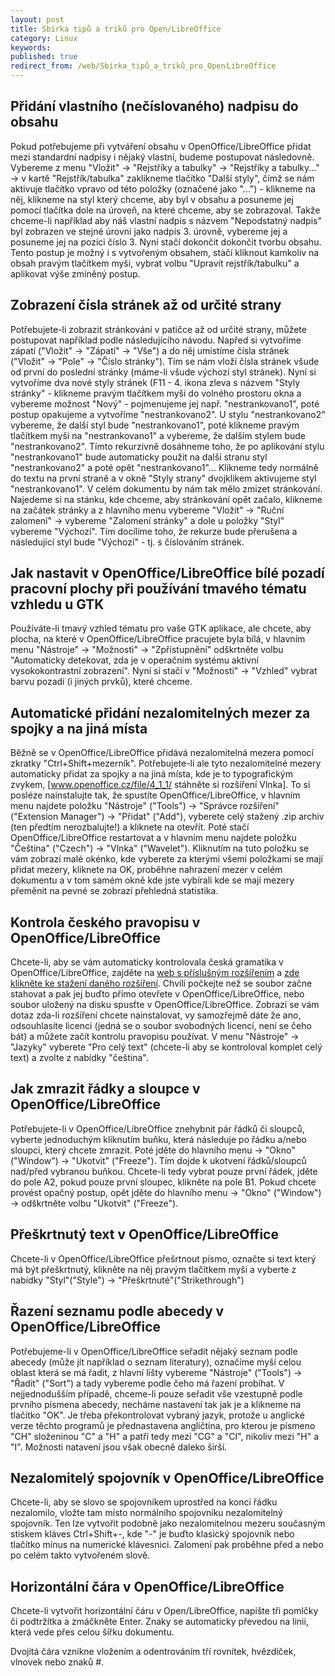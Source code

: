 ```yaml
---
layout: post
title: Sbírka tipů a triků pro Open/LibreOffice
category: Linux
keywords:
published: true
redirect_from: /web/Sbírka_tipů_a_triků_pro_Open⁄LibreOffice
---
```


## Přidání vlastního (nečíslovaného) nadpisu do obsahu

Pokud potřebujeme při vytváření obsahu v OpenOffice/LibreOffice přidat mezi standardní nadpisy i nějaký vlastní, budeme postupovat následovně. Vybereme z menu "Vložit" -> "Rejstříky a tabulky" -> "Rejstříky a tabulky..." -> v kartě "Rejstřík/tabulka" zaklikneme tlačítko "Další styly", čímž se nám aktivuje tlačítko vpravo od této položky (označené jako "...") - klikneme na něj, klikneme na styl který chceme, aby byl v obsahu a posuneme jej pomocí tlačítka dole na úroveň, na které chceme, aby se zobrazoval. Takže chceme-li například aby náš vlastní nadpis s názvem "Nepodstatný nadpis" byl zobrazen ve stejné úrovni jako nadpis 3. úrovně, vybereme jej a posuneme jej na pozici číslo 3. Nyní stačí dokončit dokončit tvorbu obsahu. Tento postup je možný i s vytvořeným obsahem, stačí kliknout kamkoliv na obsah pravým tlačítkem myši, vybrat volbu "Upravit rejstřík/tabulku" a aplikovat výše zmíněný postup.
## Zobrazení čísla stránek až od určité strany

Potřebujete-li zobrazit stránkování v patičce až od určité strany, můžete postupovat například podle následujícího návodu. Napřed si vytvoříme zápatí ("Vložit" -> "Zápatí" -> "Vše") a do něj umístíme čísla stránek ("Vložit" -> "Pole" -> "Číslo stránky"). Tím se nám vloží čísla stránek všude od první do poslední stránky (máme-li všude výchozí styl stránek). Nyní si vytvoříme dva nové styly stránek (F11 - 4. ikona zleva s názvem "Styly stránky" - klikneme pravým tlačítkem myši do volného prostoru okna a vybereme možnost "Nový" - pojmenujeme jej např. "nestrankovano1", poté postup opakujeme a vytvoříme "nestrankovano2". U stylu "nestrankovano2" vybereme, že další styl bude "nestrankovano1", poté klikneme pravým tlačítkem myši na "nestrankovano1" a vybereme, že dalším stylem bude "nestrankovano2". Tímto rekurzivně dosáhneme toho, že po aplikování stylu "nestrankovano1" bude automaticky použit na další stranu styl "nestrankovano2" a poté opět "nestrankovano1"... Klikneme tedy normálně do textu na první straně a v okně "Styly strany" dvojklikem aktivujeme styl "nestrankovano1". V celém dokumentu by nám tak mělo zmizet stránkování. Najedeme si na stánku, kde chceme, aby stránkování opět začalo, klikneme na začátek stránky a z hlavního menu vybereme "Vložit" -> "Ruční zalomení" -> vybereme "Zalomení stránky" a dole u položky "Styl" vybereme "Výchozí". Tím docílíme toho, že rekurze bude přerušena a následující styl bude "Výchozí" - tj. s číslováním stránek.
## Jak nastavit v OpenOffice/LibreOffice bílé pozadí pracovní plochy při používání tmavého tématu vzhledu u GTK

Používáte-li tmavý vzhled tématu pro vaše GTK aplikace, ale chcete, aby plocha, na které v OpenOffice/LibreOffice pracujete byla bílá, v hlavním menu "Nástroje" -> "Možnosti" -> "Zpřístupnění" odškrtněte volbu "Automaticky detekovat, zda je v operačním systému aktivní vysokokontrastní zobrazení". Nyní si stačí v "Možnosti" -> "Vzhled" vybrat barvu pozadí (i jiných prvků), které chceme.
## Automatické přidání nezalomitelných mezer za spojky a na jiná místa

Běžně se v OpenOffice/LibreOffice přidává nezalomitelná mezera pomocí zkratky "Ctrl+Shift+mezerník". Potřebujete-li ale tyto nezalomitelné mezery automaticky přidat za spojky a na jiná místa, kde je to typografickým zvykem, [www.openoffice.cz/file/4_1_1/ stáhněte si rozšíření Vlnka]. To si posléze nainstalujte tak, že spustíte OpenOffice/LibreOffice, v hlavním menu najdete položku "Nástroje" ("Tools") -> "Správce rozšíření" ("Extension Manager") -> "Přidat" ("Add"), vyberete celý stažený .zip archiv (ten předtím nerozbalujte!) a kliknete na otevřít. Poté stačí OpenOffice/LibreOffice restartovat a v hlavním menu najdete položku "Čeština" ("Czech") -> "Vlnka" ("Wavelet"). Kliknutím na tuto položku se vám zobrazí malé okénko, kde vyberete za kterými všemi položkami se mají přidat mezery, kliknete na OK, proběhne nahrazení mezer v celém dokumentu a v tom samém okně kde jste vybírali kde se mají mezery přeměnit na pevné se zobrazí přehledná statistika.
## Kontrola českého pravopisu v OpenOffice/LibreOffice

Chcete-li, aby se vám automaticky kontrolovala česká gramatika v OpenOffice/LibreOffice, zajděte na [web s příslušným rozšířením](https://extensions.openoffice.org/en/project/dict-cs) a [zde klikněte ke stažení daného rozšíření](http://sourceforge.net/projects/aoo-extensions/files/1078/0/dict-cs-2.0.oxt/download). Chvíli počkejte než se soubor začne stahovat a pak jej buďto přímo otevřete v OpenOffice/LibreOffice, nebo soubor uložený na disku spusťte v OpenOffice/LibreOffice. Zobrazí se vám dotaz zda-li rozšíření chcete nainstalovat, vy samozřejmě dáte že ano, odsouhlasíte licenci (jedná se o soubor svobodných licencí, není se čeho bát) a můžete začít kontrolu pravopisu používat. V menu "Nástroje" -> "Jazyky" vyberete "Pro celý text" (chcete-li aby se kontroloval komplet celý text) a zvolte z nabídky "čeština".
## Jak zmrazit řádky a sloupce v OpenOffice/LibreOffice

Potřebujete-li v OpenOffice/LibreOffice znehybnit pár řádků či sloupců, vyberte jednoduchým kliknutím buňku, která následuje po řádku a/nebo sloupci, který chcete zmrazit. Poté jděte do hlavního menu -> "Okno" ("Window") -> "Ukotvit" ("Freeze"). Tím dojde k ukotvení řádků/sloupců nad/před vybranou buňkou. Chcete-li tedy vybrat pouze první řádek, jděte do pole A2, pokud pouze první sloupec, klikněte na pole B1. Pokud chcete provést opačný postup, opět jděte do hlavního menu -> "Okno" ("Window") -> odškrtněte volbu "Ukotvit" ("Freeze").
## Přeškrtnutý text v OpenOffice/LibreOffice

Chcete-li v OpenOffice/LibreOffice přešrtnout písmo, označte si text který má být přeškrtnutý, klikněte na něj pravým tlačítkem myši a vyberte z nabídky "Styl"("Style") -> "Přeškrtnuté"("Strikethrough")
## Řazení seznamu podle abecedy v OpenOffice/LibreOffice

Potřebujeme-li v OpenOffice/LibreOffice seřadit nějaký seznam podle abecedy (může jít například o seznam literatury), označíme myší celou oblast která se má řadit, z hlavní lišty vybereme "Nástroje" ("Tools") -> "Řadit" ("Sort") a tady vybereme podle čeho má řazení probíhat. V nejjednodušším případě, chceme-li pouze seřadit vše vzestupně podle prvního písmena abecedy, necháme nastavení tak jak je a klikneme na tlačítko "OK". Je třeba překontrolovat vybraný jazyk, protože u anglické verze těchto programů je přednastavena angličtina, pro kterou je písmeno "CH" složeninou "C" a "H" a patří tedy mezi "CG" a "CI", nikoliv mezi "H" a "I". Možnosti natavení jsou však obecně daleko širší.
## Nezalomitelý spojovník v OpenOffice/LibreOffice

Chcete-li, aby se slovo se spojovníkem uprostřed na konci řádku nezalomilo, vložte tam místo normálního spojovníku nezalomitelný spojovník. Ten lze vytvořit podobně jako nezalomitelnou mezeru současným stiskem kláves Ctrl+Shift+-, kde "-" je buďto klasický spojovník nebo tlačítko mínus na numerické klávesnici. Zalomení pak proběhne před a nebo po celém takto vytvořeném slově.
## Horizontální čára v OpenOffice/LibreOffice

Chcete-li vytvořit horizontální čáru v Open/LibreOffice, napište tři pomlčky či podtržítka a zmáčkněte Enter. Znaky se automaticky převedou na linii, která vede přes celou šířku dokumentu.

Dvojitá čára vznikne vložením a odentrováním tří rovnítek, hvězdiček, vlnovek nebo znaků #.
